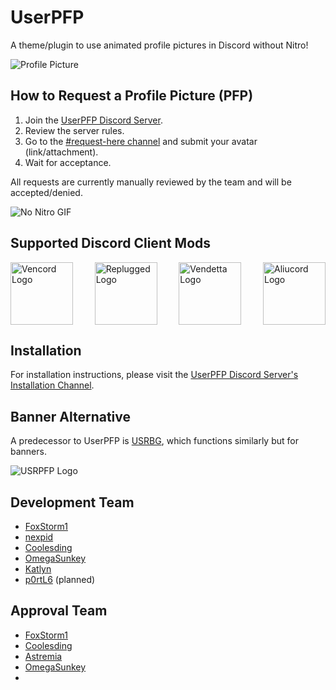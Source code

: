 # UserPFP

A theme/plugin to use animated profile pictures in Discord without Nitro!

![Profile Picture](https://i.ibb.co/M1zw6C1/image-2023-10-15-150534630.jpg)

## How to Request a Profile Picture (PFP)

1. Join the [UserPFP Discord Server](https://dsc.gg/UserPFP).
2. Review the server rules.
3. Go to the [#request-here channel](https://discord.com/channels/1129784704267210844/1162800344603037856) and submit your avatar (link/attachment).
4. Wait for acceptance.

All requests are currently manually reviewed by the team and will be accepted/denied.

![No Nitro GIF](https://i.ibb.co/GnmvnLB/No-Nitro.gif)

## Supported Discord Client Mods

<div style="display: flex; justify-content: space-between;">
    <img src="https://i.ibb.co/r7T3twT/cbghhgpcnddeihccjmnadmkaejncjndb-logo.webp" alt="Vencord Logo" width="100"/>
    <img src="https://i.ibb.co/6mdQKcH/109933208-s-200-v-4.png" alt="Replugged Logo" width="100"/>
    <img src="https://i.ibb.co/vQFh0dy/112445065-s-280-v-4.png" alt="Vendetta Logo" width="100"/>
    <img src="https://i.ibb.co/VqR0z6X/78881422.png" alt="Aliucord Logo" width="100"/>
</div>

## Installation

For installation instructions, please visit the [UserPFP Discord Server's Installation Channel](https://discord.com/channels/1129784704267210844/1158831661832745030).

## Banner Alternative

A predecessor to UserPFP is [USRBG](https://github.com/Discord-Custom-Covers/usrbg), which functions similarly but for banners.

![USRPFP Logo](https://i.imgur.com/HaFW8J6.png)

## Development Team

- [FoxStorm1](https://github.com/Yeetov)
- [nexpid](https://github.com/nexpid)
- [Coolesding](https://github.com/coolesding)
- [OmegaSunkey](https://github.com/OmegaSunkey)
- [Katlyn](https://github.com/katlyn)
- [p0rtL6](https://github.com/p0rtL6) (planned)

## Approval Team

- [FoxStorm1](https://github.com/Yeetov)
- [Coolesding](https://github.com/coolesding)
- [Astremia](https://github.com/Astremia)
- [OmegaSunkey](https://github.com/OmegaSunkey)
- 
